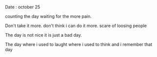 Date : october 25

counting the day waiting for the more pain. 

Don't take it more. 
don't think i can do it more. 
scare of loosing people


The day is not nice it is just a bad day. 


The day where i used to laught where i used to think and i remember that day 